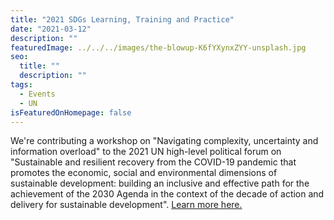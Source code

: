 ```yaml
---
title: "2021 SDGs Learning, Training and Practice"
date: "2021-03-12"
description: ""
featuredImage: ../../../images/the-blowup-K6fYXynxZYY-unsplash.jpg
seo:
  title: ""
  description: ""
tags:
  - Events
  - UN
isFeaturedOnHomepage: false
---
```


We're contributing a workshop on "Navigating complexity, uncertainty and information overload" to the 2021 UN high-level political forum on "Sustainable and resilient recovery from the COVID-19 pandemic that promotes the economic, social and environmental dimensions of sustainable development: building an inclusive and effective path for the achievement of the 2030 Agenda in the context of the decade of action and delivery for sustainable development". [Learn more here.](https://sdgs.un.org/events/2021-sdgs-learning-training-and-practice)
